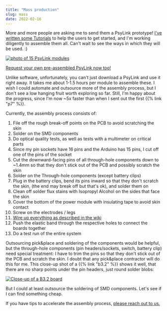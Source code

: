 ```yaml
---
title: "Mass production"
slug: mass
date: 2022-02-16
---
```


More and more people are asking me to send them a PsyLink prototype!  [I've written some Tutorials](https://codeberg.org/psylink/psylink/wiki/) to help the users to get started, and I'm working diligently to assemble them all.  Can't wait to see the ways in which they will be used. :)

[![photo of 15 PsyLink modules](/img/blog/2022-02-16_mass_production.png)](/img/blog/2022-02-16_mass_production.png)

[Request your own pre-assembled PsyLink now too!](/get)

Unlike software, unfortunately, you can't just download a PsyLink and use it
right away.  It takes me about 1-1.5 hours per module to assemble these.  I
wish I could automate and outsource more of the assembly process, but I don't
see a low hanging fruit worth exploring so far.  Still, I'm happy about the
progress, since I'm now ~5x faster than when I sent out the first {{% link "p7"
%}}.

Currently, the assembly process consists of:

1. File off the rough break-off points on the PCB to avoid scratching the skin
2. Solder on the SMD components
3. Do optical quality tests, as well as tests with a multimeter on critical parts
4. Since my pin sockets have 16 pins and the Arduino has 15 pins, I cut off one of the pins of the socket
5. Cut the downward-facing pins of all through-hole components down to ~1.4mm so that they don't stick out of the PCB and possibly scratch the skin
6. Solder on the Through-hole components (except battery clips)
7. Plug in the battery clips, bend its pins inward so that they don't scratch the skin, (the end may break off but that's ok), and solder them on
8. Clean off solder flux stains with Isopropyl Alcohol on the sides that face the skin
9. Cover the bottom of the power module with insulating tape to avoid skin contact
10. Screw on the electrodes / legs
11. [Wire up everything as described in the wiki](https://codeberg.org/psylink/psylink/wiki/Wiring-P9)
12. Push the elastic band through the respective holes to connect the boards together
13. Do a test run of the entire system

Outsourcing pick&place and soldering of the components would be helpful, but
the through-hole components (pin headers/sockets, switch, battery clip) need
special treatment: I have to trim the pins so that they don't stick out of the
PCB and scratch the skin.  I doubt that any pick&place contractor will do this
for me.  This close-up shot of a {{% link "b3.2" %}} shows it well, that there
are no sharp points under the pin headers, just round solder blobs:

[![Close-up of a B3.2 board](/img/blog/2022-02-16_thruhole.jpg)](/img/blog/2022-02-16_thruhole.jpg)

But I could at least outsource the soldering of SMD components.  Let's see if I
can find something cheap.

If you have tips to accelerate the assembly process, [please reach out to us.](/faq)
